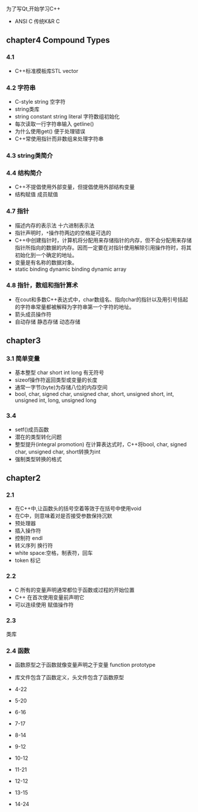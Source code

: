 为了写Qt,开始学习C++
+ ANSI C   传统K&R C

## chapter4 Compound Types
### 4.1 
+ C++标准模板库STL vector

### 4.2 字符串
+ C-style string 空字符 
+ string类库
+ string constant   string literal 字符数组初始化
+ 每次读取一行字符串输入 getline()
+ 为什么使用get()  便于处理错误
+ C++常使用指针而非数组来处理字符串

### 4.3 string类简介
### 4.4 结构简介
+ C++不提倡使用外部变量，但提倡使用外部结构变量
+ 结构赋值 成员赋值

### 4.7 指针
+ 描述内存的表示法 十六进制表示法
+ 指针声明时，`*`操作符两边的空格是可选的 
+ C++中创建指针时，计算机将分配用来存储指针的内存，但不会分配用来存储指针所指向的数据的内存。因而一定要在对指针使用解除引用操作符时，将其初始化到一个确定的地址。
+ 变量是有名称的数据对象。
+ static binding	dynamic binding		dynamic array

### 4.8 指针，数组和指针算术

+ 在cout和多数C++表达式中，char数组名、指向char的指针以及用引号括起的字符串常量都被解释为字符串第一个字符的地址。
+ 箭头成员操作符
+ 自动存储 静态存储 动态存储





## chapter3
### 3.1 简单变量
+ 基本整型 char short int long   有无符号
+ sizeof操作符返回类型或变量的长度
+ 通常一字节(byte)为存储八位的内存空间
+ bool, char, signed char, unsigned char, short, unsigned short, int, unsigned int, long, unsigned long

### 3.4
+ setf()成员函数
+ 潜在的类型转化问题
+ 整型提升(integral promotion) 在计算表达式时，C++将bool, char, signed char, unsigned char, short转换为int
+ 强制类型转换的格式






## chapter2
### 2.1
+ 在C++中,让函数头的括号空着等效于在括号中使用void
+ 在C中，则意味着对是否接受参数保持沉默	
+ 预处理器
+ 插入操作符
+ 控制符 endl
+ 转义序列 换行符
+ white space:空格，制表符，回车
+ token 标记

### 2.2
+ C  所有的变量声明通常都位于函数或过程的开始位置
+ C++ 在首次使用变量前声明它
+ 可以连续使用 赋值操作符

### 2.3
类库

### 2.4 函数
+ 函数原型之于函数就像变量声明之于变量 function prototype
+ 库文件包含了函数定义，头文件包含了函数原型


+ 4-22
+ 5-20
+ 6-16
+ 7-17	
+ 8-14
+ 9-12
+ 10-12
+ 11-21
+ 12-12
+ 13-15
+ 14-24